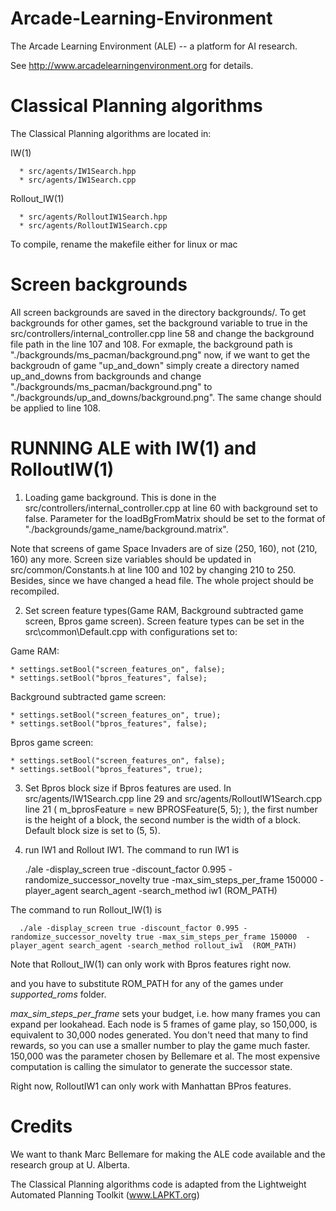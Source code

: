 Arcade-Learning-Environment
===========================

The Arcade Learning Environment (ALE) -- a platform for AI research.

See http://www.arcadelearningenvironment.org for details.

Classical Planning algorithms
=============================

The Classical Planning algorithms are located in: 

  IW(1)
  
      * src/agents/IW1Search.hpp
      * src/agents/IW1Search.cpp
      
  Rollout_IW(1)
  
      * src/agents/RolloutIW1Search.hpp
      * src/agents/RolloutIW1Search.cpp

To compile, rename the makefile either for linux or mac

Screen backgrounds
===========
All screen backgrounds are saved in the directory backgrounds/.
To get backgrounds for other games, set the background variable to true in the src/controllers/internal_controller.cpp line 58 and change the background file path in the line 107 and 108. For exmaple, the background path is "./backgrounds/ms_pacman/background.png" now, if we want to get the backgroudn of game "up_and_down" simply create a directory named up_and_downs from backgrounds and change "./backgrounds/ms_pacman/background.png" to "./backgrounds/up_and_downs/background.png". The same change should be applied to line 108.

RUNNING ALE with IW(1) and RolloutIW(1)
===========
1. Loading game background. This is done in the src/controllers/internal_controller.cpp at line 60 with background set to false. Parameter for the loadBgFromMatrix should be set to the format of "./backgrounds/game_name/background.matrix".

Note that screens of game Space Invaders are of size (250, 160), not (210, 160) any more. Screen size variables should be updated in src/common/Constants.h at line 100 and 102 by changing 210 to 250. Besides, since we have changed a head file. The whole project should be recompiled.

2. Set screen feature types(Game RAM, Background subtracted game screen, Bpros game screen). Screen feature types can be set in the src\common\Default.cpp with configurations set to:

  Game RAM: 
  
    * settings.setBool("screen_features_on", false);
    * settings.setBool("bpros_features", false);
    
  Background subtracted game screen:
  
    * settings.setBool("screen_features_on", true);
    * settings.setBool("bpros_features", false);
    
  Bpros game screen:
 
    * settings.setBool("screen_features_on", false);
    * settings.setBool("bpros_features", true);

3. Set Bpros block size if Bpros features are used. In src/agents/IW1Search.cpp line 29 and src/agents/RolloutIW1Search.cpp line 21 ( m_bprosFeature = new BPROSFeature(5, 5); ), the first number is the height of a block, the second number is the width of a block. Default block size is set to (5, 5).

4. run IW1 and Rollout IW1.
The command to run IW1 is 

      ./ale -display_screen true -discount_factor 0.995 -randomize_successor_novelty true -max_sim_steps_per_frame 150000  -player_agent search_agent -search_method iw1  (ROM_PATH)
      
The command to run Rollout_IW(1) is 

      ./ale -display_screen true -discount_factor 0.995 -randomize_successor_novelty true -max_sim_steps_per_frame 150000  -player_agent search_agent -search_method rollout_iw1  (ROM_PATH)

Note that Rollout_IW(1) can only work with Bpros features right now. 

and you have to substitute ROM_PATH for any of the games under *supported_roms* folder.

*max_sim_steps_per_frame* sets your budget, i.e. how many frames you can expand per lookahead. Each node is 5 frames of game play, so 150,000, is equivalent to 30,000 nodes generated. You don't need that many to find rewards, so you can use a smaller number to play the game much faster. 150,000 was the parameter chosen by Bellemare et al. The most expensive computation is calling the simulator to generate the successor state.

Right now, RolloutIW1 can only work with Manhattan BPros features. 
    
Credits
=======

We want to thank Marc Bellemare for making the ALE code available and the research group at U. Alberta.

The Classical Planning algorithms code is adapted from the Lightweight Automated Planning Toolkit (www.LAPKT.org)

